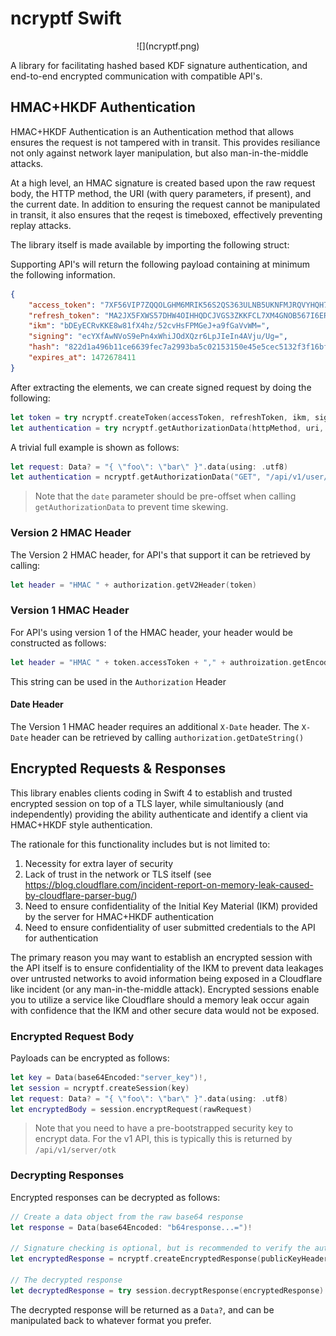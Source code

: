 # ncryptf Swift

<p style="text-align: center;">
![](ncryptf.png)
</p>
A library for facilitating hashed based KDF signature authentication, and end-to-end encrypted communication with compatible API's.

## HMAC+HKDF Authentication

HMAC+HKDF Authentication is an Authentication method that allows ensures the request is not tampered with in transit. This provides resiliance not only against network layer manipulation, but also man-in-the-middle attacks.

At a high level, an HMAC signature is created based upon the raw request body, the HTTP method, the URI (with query parameters, if present), and the current date. In addition to ensuring the request cannot be manipulated in transit, it also ensures that the reqest is timeboxed, effectively preventing replay attacks.

The library itself is made available by importing the following struct:

Supporting API's will return the following payload containing at minimum the following information.

```json
{
    "access_token": "7XF56VIP7ZQQOLGHM6MRIK56S2QS363ULNB5UKNFMJRQVYHQH7IA",
    "refresh_token": "MA2JX5FXWS57DHW4OIHHQDCJVGS3ZKKFCL7XM4GNOB567I6ER4LQ",
    "ikm": "bDEyECRvKKE8w81fX4hz/52cvHsFPMGeJ+a9fGaVvWM=",
    "signing": "ecYXfAwNVoS9ePn4xWhiJOdXQzr6LpJIeIn4AVju/Ug=",
    "hash": "822d1a496b11ce6639fec7a2993ba5c02153150e45e5cec5132f3f16bfe95149",
    "expires_at": 1472678411
}
```

After extracting the elements, we can create signed request by doing the following:

```swift
let token = try ncryptf.createToken(accessToken, refreshToken, ikm, signing, expiresAt)
let authentication = try ncryptf.getAuthorizationData(httpMethod, uri, token, date, requestBody)
```

A trivial full example is shown as follows:

```swift
let request: Data? = "{ \"foo\": \"bar\" }".data(using: .utf8)
let authentication = ncryptf.getAuthorizationData("GET", "/api/v1/user/index", token, Date(), request)
```

> Note that the `date` parameter should be pre-offset when calling `getAuthorizationData` to prevent time skewing.

### Version 2 HMAC Header

The Version 2 HMAC header, for API's that support it can be retrieved by calling:

```swift
let header = "HMAC " + authorization.getV2Header(token)
```

### Version 1 HMAC Header

For API's using version 1 of the HMAC header, your header would be constructed as follows:

```swift
let header = "HMAC " + token.accessToken + "," + authroization.getEncodedHMAC() + "," + authorization.getEncodedSalt()
```

This string can be used in the `Authorization` Header

#### Date Header

The Version 1 HMAC header requires an additional `X-Date` header. The `X-Date` header can be retrieved by calling `authorization.getDateString()`

## Encrypted Requests & Responses

This library enables clients coding in Swift 4 to establish and trusted encrypted session on top of a TLS layer, while simultaniously (and independently) providing the ability authenticate and identify a client via HMAC+HKDF style authentication.

The rationale for this functionality includes but is not limited to:

1. Necessity for extra layer of security
2. Lack of trust in the network or TLS itself (see https://blog.cloudflare.com/incident-report-on-memory-leak-caused-by-cloudflare-parser-bug/)
3. Need to ensure confidentiality of the Initial Key Material (IKM) provided by the server for HMAC+HKDF authentication
4. Need to ensure confidentiality of user submitted credentials to the API for authentication

The primary reason you may want to establish an encrypted session with the API itself is to ensure confidentiality of the IKM to prevent data leakages over untrusted networks to avoid information being exposed in a Cloudflare like incident (or any man-in-the-middle attack). Encrypted sessions enable you to utilize a service like Cloudflare should a memory leak occur again with confidence that the IKM and other secure data would not be exposed.

### Encrypted Request Body

Payloads can be encrypted as follows:

```swift
let key = Data(base64Encoded:"server_key")!,
let session = ncryptf.createSession(key)
let request: Data? = "{ \"foo\": \"bar\" }".data(using: .utf8)
let encryptedBody = session.encryptRequest(rawRequest)
```

> Note that you need to have a pre-bootstrapped security key to encrypt data. For the v1 API, this is typically this is returned by `/api/v1/server/otk`

### Decrypting Responses

Encrypted responses can be decrypted as follows:

```swift
// Create a data object from the raw base64 response
let response = Data(base64Encoded: "b64response...=")!

// Signature checking is optional, but is recommended to verify the authenticity of the response
let encryptedResponse = ncryptf.createEncryptedResponse(publicKeyHeader, nonce, hashIdHeader, response, signatureHeader, signaturePublicKeyHeader)

// The decrypted response
let decryptedResponse = try session.decryptResponse(encryptedResponse)
```

The decrypted response will be returned as a `Data?`, and can be manipulated back to whatever format you prefer.